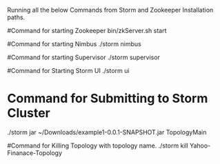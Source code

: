 
Running all the below Commands from Storm and Zookeeper Installation paths.

#Command for starting Zookeeper
bin/zkServer.sh start

#Command for starting Nimbus
./storm nimbus

#Command for starting Supervisor
./storm supervisor

#Command for Starting Storm UI
./storm ui

# Command for Submitting to Storm Cluster
./storm jar ~/Downloads/example1-0.0.1-SNAPSHOT.jar TopologyMain

#Command for Killing Topology with topology name.
./storm kill Yahoo-Finanace-Topology
